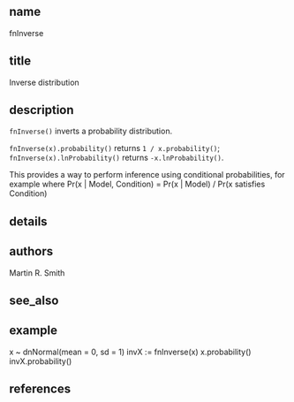 ## name
fnInverse

## title
Inverse distribution 

## description
`fnInverse()` inverts a probability distribution.

`fnInverse(x).probability()` returns `1 / x.probability()`; 
`fnInverse(x).lnProbability()` returns `-x.lnProbability()`.

This provides a way to perform inference using conditional probabilities,
for example where 
Pr(x | Model, Condition) = Pr(x | Model) / Pr(x satisfies Condition)

## details
## authors
Martin R. Smith

## see_also
## example
x ~ dnNormal(mean = 0, sd = 1)
invX := fnInverse(x)
x.probability()
invX.probability()

## references
